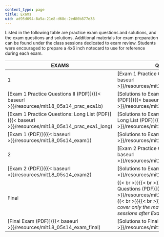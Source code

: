 ```yaml
---
content_type: page
title: Exams
uid: ad95d694-8a5a-21e8-d68c-2ed80b877e38
---
```


Listed in the following table are practice exam questions and solutions, and the exam questions and solutions. Additional materials for exam preparation can be found under the class sessions dedicated to exam review. Students were encouraged to prepare a 4x6 inch notecard to use for reference during each exam.

| EXAMS | QUESTIONS | SOLUTIONS |
| --- | --- | --- |
| 1 | [Exam 1 Practice Questions I (PDF)]({{< baseurl >}}/resources/mit18_05s14_prac_exam1a) | [Solutions to Exam 1 Practice Questions I (PDF)]({{< baseurl >}}/resources/mit18_05s14_prac_exa1a_sol) |
| [Exam 1 Practice Questions II (PDF)]({{< baseurl >}}/resources/mit18_05s14_prac_exa1b) | [Solutions to Exam 1 Practice Questions II (PDF)]({{< baseurl >}}/resources/mit18_05s14_prac_exa1b_sol) |
| [Exam 1 Practice Questions: Long List (PDF)]({{< baseurl >}}/resources/mit18_05s14_prac_exa1_long) | [Solutions to Exam 1 Practice Questions: Long List (PDF)]({{< baseurl >}}/resources/mit18_05s14_pr_ex1_lng_sol) |
| [Exam 1 (PDF)]({{< baseurl >}}/resources/mit18_05s14_exam1) | [Solutions to Exam 1 (PDF)]({{< baseurl >}}/resources/mit18_05s14_exam1_sol) |
| 2 | [Exam 2 Practice Questions (PDF)]({{< baseurl >}}/resources/mit18_05s14_prac_exam2) | [Solutions to Exam 2 Practice Questions (PDF)]({{< baseurl >}}/resources/mit18_05s14_prac_exa2_sol) |
| [Exam 2 (PDF)]({{< baseurl >}}/resources/mit18_05s14_exam2) | [Solutions to Exam 2 (PDF)]({{< baseurl >}}/resources/mit18_05s14_exam2_sol) |
| Final |  {{< br >}}{{< br >}} [Final Exam Practice Questions (PDF)]({{< baseurl >}}/resources/mit18_05s14_prac_fnal_exm) {{< br >}}{{< br >}} _These practice questions cover only the material taught in class sessions after Exam 2._ {{< br >}}{{< br >}}  | [Solutions to Final Exam Practice Questions (PDF)]({{< baseurl >}}/resources/mit18_05s14_prafnl_exm_sol) |
| [Final Exam (PDF)]({{< baseurl >}}/resources/mit18_05s14_exam_final) | [Solutions to Final Exam (PDF)]({{< baseurl >}}/resources/mit18_05s14_exam_final_sol)